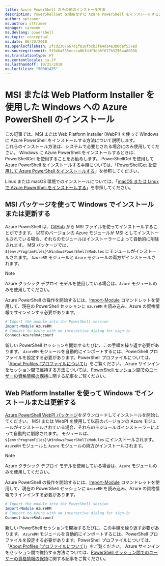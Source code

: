 ```yaml
---
title: Azure PowerShell のその他のインストール方法
description: PowerShellGet を使用せずに Azure PowerShell をインストールする方法
author: sptramer
ms.author: sttramer
manager: carmonm
ms.devlang: powershell
ms.topic: conceptual
ms.date: 06/20/2018
ms.openlocfilehash: 2fcd2307667d1f810fbcb3fe4d14e3b0def537ed
ms.sourcegitcommit: 5f946a535eccca0b3ddf3db8f617b32564a88938
ms.translationtype: HT
ms.contentlocale: ja-JP
ms.lasthandoff: 10/25/2018
ms.locfileid: "50001475"
---
```

# <a name="install-azure-powershell-on-windows-with-msi-or-web-platform-installer"></a>MSI または Web Platform Installer を使用した Windows への Azure PowerShell のインストール

この記事では、MSI または Web Platform Installer (WebPI) を使って Windows に Azure PowerShell をインストールする方法について説明します。  
これらのインストール方法は、システムで必要とされる場合にのみ使用してください。 Windows に Azure PowerShell をインストールするときは、PowerShellGet を使用することをお勧めします。 PowerShellGet を使用して Azure PowerShell をインストールする手順については、「[PowerShellGet を使用して Azure PowerShell をインストールする](install-azurerm-ps.md)」を参照してください。

Linux または macOS 環境でのインストールについては、「[macOS または Linux で Azure PowerShell をインストールする](install-azurermps-maclinux.md)」を参照してください。

## <a name="install-or-update-on-windows-using-the-msi-package"></a>MSI パッケージを使って Windows でインストールまたは更新する

Azure PowerShell は、[GitHub](https://github.com/Azure/azure-powershell/releases/tag/v5.7.0-April2018) から MSI ファイルを使ってインストールすることができます。 以前のバージョンの Azure モジュールが MSI としてインストールされている場合、それらのモジュールはインストーラーによって自動的に削除されます。 MSI パッケージでは、`${env:ProgramFiles}\WindowsPowerShell\Modules` にモジュールがインストールされます。 `AzureRM` モジュールと `Azure` モジュールの両方がインストールされます。

> [!NOTE]
> Azure クラシック デプロイ モデルを使用している場合は、`Azure` モジュールのみを使用してください。

Azure PowerShell の操作を開始するには、[Import-Module](/powershell/module/Microsoft.PowerShell.Core/Import-Module) コマンドレットを使用して、現在の PowerShell セッションに `AzureRM` を読み込み、Azure の資格情報でサインインする必要があります。

```powershell
# Import the module into the PowerShell session
Import-Module AzureRM
# Connect to Azure with an interactive dialog for sign-in
Connect-AzureRmAccount
```

新しい PowerShell セッションを開始するたびに、この手順を繰り返す必要があります。 `AzureRM` モジュールを自動的にインポートするには、PowerShell プロファイルを設定する必要があります。PowerShell プロファイルについては、「[About Profiles (プロファイルについて)](/powershell/module/microsoft.powershell.core/about/about_profiles)」をご覧ください。
Azure サインインをセッション間で維持する方法については、[PowerShell セッション間でのユーザーの資格情報の保持](context-persistence.md)に関する記事をご覧ください。

## <a name="install-or-update-on-windows-using-the-web-platform-installer"></a>Web Platform Installer を使って Windows でインストールまたは更新する

[Azure PowerShell WebPI パッケージ](http://aka.ms/webpi-azps)をダウンロードしてインストールを開始してください。 MSI または WebPI を使用して以前のバージョンの Azure モジュールがインストールされている場合、それらのモジュールはインストーラーによって自動的に削除されます。 モジュールは、`${env:ProgramFiles}\WindowsPowerShell\Modules` にインストールされます。 `AzureRM` モジュールと `Azure` モジュールの両方がインストールされます。

> [!NOTE]
> Azure クラシック デプロイ モデルを使用している場合は、`Azure` モジュールのみを使用してください。

Azure PowerShell の操作を開始するには、[Import-Module](/powershell/module/Microsoft.PowerShell.Core/Import-Module) コマンドレットを使用して、現在の PowerShell セッションに `AzureRM` を読み込み、Azure の資格情報でサインインする必要があります。

```powershell
# Import the module into the PowerShell session
Import-Module AzureRM
# Connect to Azure with an interactive dialog for sign-in
Connect-AzureRmAccount
```

新しい PowerShell セッションを開始するたびに、この手順を繰り返す必要があります。 `AzureRM` モジュールを自動的にインポートするには、PowerShell プロファイルを設定する必要があります。PowerShell プロファイルについては、「[About Profiles (プロファイルについて)](/powershell/module/microsoft.powershell.core/about/about_profiles)」をご覧ください。
Azure サインインをセッション間で維持する方法については、[PowerShell セッション間でのユーザーの資格情報の保持](context-persistence.md)に関する記事をご覧ください。

